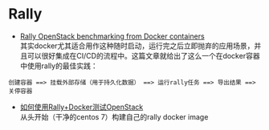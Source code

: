 # Rally

* [Rally OpenStack benchmarking from Docker containers](http://egonzalez.org/rally-openstack-benchmarking-from-docker-containers/)  
其实docker尤其适合用作这种随时启动，运行完之后立即抛弃的应用场景，并且可以很好集成在CI/CD的流程中。这篇文章就给出了这么一个在docker容器中使用rally的最佳实践：  
```
创建容器 ==> 挂载外部存储（用于持久化数据） ==> 运行rally任务 ==> 导出结果 ==> 关停容器
```

* [如何使用Rally+Docker测试OpenStack](http://geek.csdn.net/news/detail/67842)  
从头开始（干净的centos 7）构建自己的rally docker image
